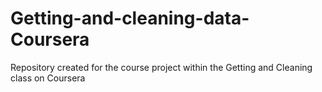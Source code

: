 # Getting-and-cleaning-data-Coursera
Repository created for the course project within the Getting and Cleaning class on Coursera

